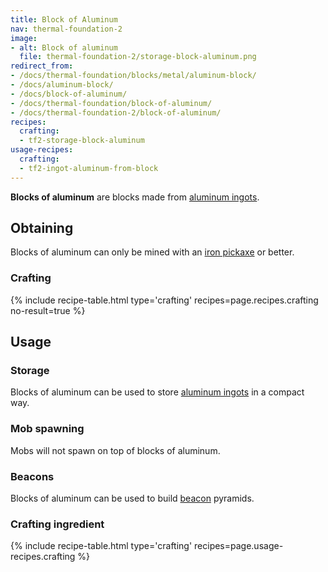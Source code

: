 ```yaml
---
title: Block of Aluminum
nav: thermal-foundation-2
image:
- alt: Block of aluminum
  file: thermal-foundation-2/storage-block-aluminum.png
redirect_from:
- /docs/thermal-foundation/blocks/metal/aluminum-block/
- /docs/aluminum-block/
- /docs/block-of-aluminum/
- /docs/thermal-foundation/block-of-aluminum/
- /docs/thermal-foundation-2/block-of-aluminum/
recipes:
  crafting:
  - tf2-storage-block-aluminum
usage-recipes:
  crafting:
  - tf2-ingot-aluminum-from-block
---
```


**Blocks of aluminum** are blocks made from [aluminum
ingots](/docs/1.12/thermal-foundation-2/aluminum-ingot/).


Obtaining
---------

Blocks of aluminum can only be mined with an [iron
pickaxe](https://minecraft.gamepedia.com/Pickaxe) or better.

### Crafting
{% include recipe-table.html type='crafting' recipes=page.recipes.crafting no-result=true %}


Usage
-----

### Storage
Blocks of aluminum can be used to store [aluminum ingots](/docs/1.12/thermal-foundation-2/aluminum-ingot/)
in a compact way.

### Mob spawning
Mobs will not spawn on top of blocks of aluminum.

### Beacons
Blocks of aluminum can be used to build
[beacon](https://minecraft.gamepedia.com/Beacon) pyramids.

### Crafting ingredient
{% include recipe-table.html type='crafting' recipes=page.usage-recipes.crafting %}
